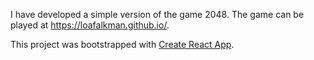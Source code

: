 I have developed a simple version of the game 2048.
The game can be played at https://loafalkman.github.io/.

This project was bootstrapped with [Create React App](https://github.com/facebookincubator/create-react-app).